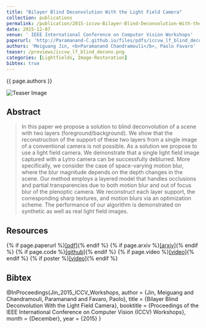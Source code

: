 ```yaml
---
title: "Bilayer Blind Deconvolution With the Light Field Camera"
collection: publications
permalink: /publication/2015-iccvw-Bilayer-Blind-Deconvolution-With-the-Light-Field-Camera
date: 2015-12-07
venue: ' IEEE International Conference on Computer Vision Workshops'
paperurl: 'http://Paramanand-C.github.io/files/pdfs/iccvw_lf_blind_deconv.pdf'
authors: 'Meiguang Jin, <b>Paramanand Chandramouli</b>, Paolo Favaro'
teaser: /previews/iccvw_lf_blind_deconv.png
categories: [Lightfields, Image-Restoration]
bibtex: true
---
```


{{ page.authors }}

<img class="pub_teaser" src="../images/previews/iccvw_lf_blind_deconv.png" alt="Teaser Image" title="teaser" />

## Abstract

> In this paper we propose a solution to blind deconvolution of a scene with two layers (foreground/background). We show that the reconstruction of the support of these two layers from a single image of a conventional camera is not possible. As a solution we propose to use a light field camera. We demonstrate that a single light field image captured with a Lytro camera can be successfully deblurred. More specifically, we consider the case of space-varying motion blur, where the blur magnitude depends on the depth changes in the scene. Our method employs a layered model that handles occlusions and partial transparencies due to both motion blur and out of focus blur of the plenoptic camera. We reconstruct each layer support, the corresponding sharp textures, and motion blurs via an optimization scheme. The performance of our algorithm is demonstrated on synthetic as well as real light field images.
## Resources

{% if page.paperurl %}<a href=" {{ page.paperurl }} ">[pdf]</a>{% endif %} {% if page.arxiv %}<a href=" {{ page.arxiv }} ">[arxiv]</a>{% endif %} {% if page.code %}<a href=" {{ page.code }} ">[github]</a>{% endif %} {% if page.video %}<a href=" {{ page.video }} ">[video]</a>{% endif %} {% if poster %}<a href=" {{ page.poster }} ">[video]</a>{% endif %}


## Bibtex

 @InProceedings{Jin_2015_ICCV_Workshops,
author = {Jin, Meiguang and Chandramouli, Paramanand and Favaro, Paolo},
title = {Bilayer Blind Deconvolution With the Light Field Camera},
booktitle = {Proceedings of the IEEE International Conference on Computer Vision (ICCV) Workshops},
month = {December},
year = {2015}
}

